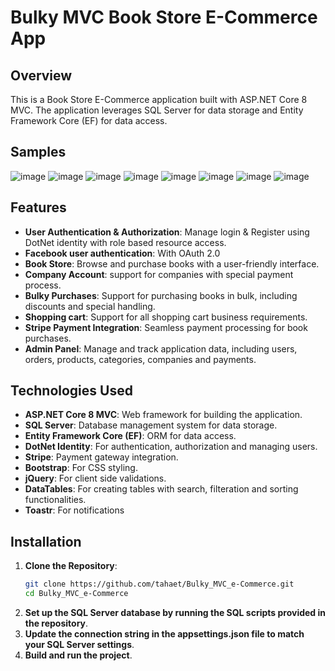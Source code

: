 # Bulky MVC Book Store E-Commerce App

## Overview

This is a Book Store E-Commerce application built with ASP.NET Core 8 MVC. The application leverages SQL Server for data storage and Entity Framework Core (EF) for data access.

## Samples
![image](https://github.com/user-attachments/assets/ba699d9c-5e64-4432-91ab-0f5b1635f9df)
![image](https://github.com/user-attachments/assets/894f9dca-04be-4a16-b463-67f60700b6ed)
![image](https://github.com/user-attachments/assets/fe920113-5704-4b26-b92f-ee7c7e817d4d)
![image](https://github.com/user-attachments/assets/987c343d-af8a-47b5-8f7b-398a64db8f11)
![image](https://github.com/user-attachments/assets/99b44381-c436-4cf5-a2cd-e67826c41316)
![image](https://github.com/user-attachments/assets/60cd28fd-8a95-4998-b424-acf4f6e77628)
![image](https://github.com/user-attachments/assets/8876403b-670b-4c88-a62d-5899f7eefa17)
![image](https://github.com/user-attachments/assets/36dbeb96-aa57-4f3b-9eca-7f01dfb75e08)



## Features

- **User Authentication & Authorization**: Manage login & Register using DotNet identity with role based resource access.
- **Facebook user authentication**: With OAuth 2.0
- **Book Store**: Browse and purchase books with a user-friendly interface.
- **Company Account**: support for companies with special payment process.
- **Bulky Purchases**: Support for purchasing books in bulk, including discounts and special handling.
- **Shopping cart**: Support for all shopping cart business requirements.
- **Stripe Payment Integration**: Seamless payment processing for book purchases.
- **Admin Panel**: Manage and track application data, including users, orders, products, categories, companies and payments.

## Technologies Used

- **ASP.NET Core 8 MVC**: Web framework for building the application.
- **SQL Server**: Database management system for data storage.
- **Entity Framework Core (EF)**: ORM for data access.
- **DotNet Identity**: For authentication, authorization and managing users.
- **Stripe**: Payment gateway integration.
- **Bootstrap**: For CSS styling.
- **jQuery**: For client side validations.
- **DataTables**: For creating tables with search, filteration and sorting functionalities.
- **Toastr**: For notifications

## Installation

1. **Clone the Repository**:
   ```bash
   git clone https://github.com/tahaet/Bulky_MVC_e-Commerce.git
   cd Bulky_MVC_e-Commerce
2. **Set up the SQL Server database by running the SQL scripts provided in the repository**.
3. **Update the connection string in the appsettings.json file to match your SQL Server settings**.
4. **Build and run the project**.
